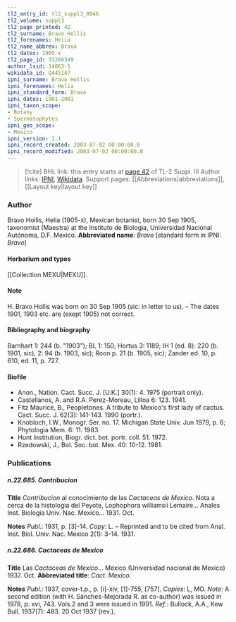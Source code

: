 ```yaml
---
tl2_entry_id: tl2_suppl3_0046
tl2_volume: suppl3
tl2_page_printed: 42
tl2_surname: Bravo Hollis
tl2_forenames: Helia
tl2_name_abbrev: Bravo
tl2_dates: 1905-x
tl2_page_id: 33266349
author_lsid: 34063-1
wikidata_id: Q445147
ipni_surname: Bravo Hollis
ipni_forenames: Helia
ipni_standard_form: Bravo
ipni_dates: 1901-2001
ipni_taxon_scope: 
- Botany
- Spermatophytes
ipni_geo_scope: 
- Mexico
ipni_version: 1.1
ipni_record_created: 2003-07-02 00:00:00.0
ipni_record_modified: 2003-07-02 00:00:00.0
---
```


> [!cite] BHL link: this entry starts at [page 42](https://www.biodiversitylibrary.org/page/33266349) of TL-2 Suppl. III
> Author links: [IPNI](https://www.ipni.org/a/34063-1), [Wikidata](https://www.wikidata.org/wiki/Q445147). Support pages: [[Abbreviations|abbreviations]], [[Layout key|layout key]]

### Author

Bravo Hollis, Helia (1905-x), Mexican botanist, born 30 Sep 1905, taxonomist (Maestra) at the Instituto de Biologia, Universidad Nacional Autónoma, D.F. Mexico. 
**Abbreviated name**: *Bravo* \[standard form in IPNI: *Bravo*\]

#### Herbarium and types

[[Collection MEXU|MEXU]].

#### Note

H. Bravo Hollis was born on 30 Sep 1905 (sic: in letter to us). – The dates 1901, 1903 etc. are (exept 1905) not correct.

#### Bibliography and biography

Barnhart 1: 244 (b. "1903"); BL 1: 150; Hortus 3: 1189; IH 1 (ed. 8): 220 (b. 1901, sic), 2: 94 (b. 1903, sic); Roon p. 21 (b. 1905, sic); Zander ed. 10, p. 610, ed. 11, p. 727.

#### Biofile

- Anon., Nation. Cact. Succ. J. \[U.K.\] 30(1): 4. 1975 (portrait only).
- Castellanos, A. and R.A. Perez-Moreau, Lilloa 6: 123. 1941.
- Fitz Maurice, B., Peopletones. A tribute to Mexico's first lady of cactus. Cact. Succ. J. 62(3): 141-143. 1990 (portr.).
- Knobloch, I.W., Monogr. Ser. no. 17. Michigan State Univ. Jun 1979, p. 6; Phytologia Mem. 6: 11. 1983.
- Hunt Institution, Biogr. dict. bot. portr. coll. 51. 1972.
- Rzedowski, J., Bol. Soc. bot. Mex. 40: 10-12. 1981.

### Publications

##### n.22.685. Contribucion

**Title**
*Contribucion* al conocimiento de las *Cactaceas de Mexico*. Nota a cerca de la histologia del Peyote, Lophophora williamsii Lemaire... Anales Inst. Biologia Univ. Nac. Mexico... 1931. Oct.

**Notes**
*Publ*.: 1931, p. \[3\]-14. *Copy*: L. – Reprinted and to be cited from Anal. Inst. Biol. Univ. Nac. Mexico 2(1): 3-14. 1931.

##### n.22.686. Cactaceas de Mexico

**Title**
Las *Cactaceas de Mexico*... Mexico (Universidad nacional de Mexico) 1937. Oct.
**Abbreviated title**: *Cact. Mexico*.

**Notes**
*Publ*.: 1937, cover-t.p., p. \[i\]-xiv, \[1\]-755, \[757\]. *Copies*: L, MO.
*Note*: A second edition (with H. Sánches-Mejorada R. as co-author) was issued in 1978, p. xvi, 743. Vols.2 and 3 were issued in 1991.
*Ref*.: Bullock, A.A., Kew Bull. 1937(7): 483. 20 Oct 1937 (rev.).

